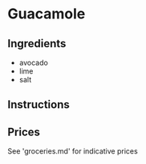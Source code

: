 # Guacamole
## Ingredients
* avocado
* lime
* salt
## Instructions

## Prices

See 'groceries.md' for indicative prices
